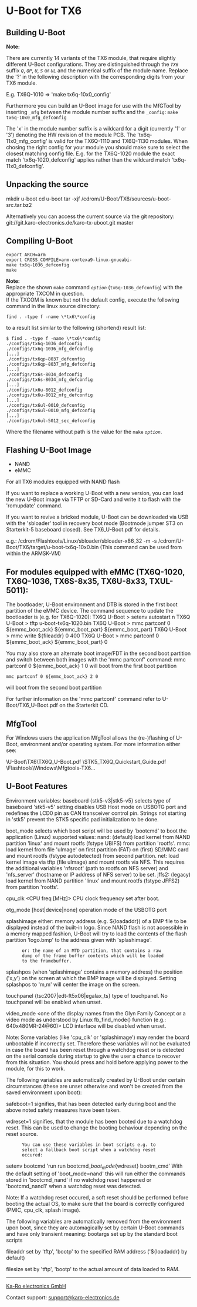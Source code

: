 U-Boot for TX6
==============

Building U-Boot
---------------

**Note:**  

There are currently 14 variants of the TX6 module, that require slightly
different U-Boot configurations. They are distinguished through the _`TX6`_
suffix _`Q`_, _`QP`_, _`U`_, _`S`_ or _`UL`_ and the numerical suffix of the
module name. Replace the '?' in the following description with the corresponding
digits from your TX6 module.


E.g. TX6Q-1010 => 'make tx6q-10x0_config'

Furthermore you can build an U-Boot image for use with the MfGTool by inserting
`_mfg` between the module number suffix and the `_config`: `make
tx6q-10x0_mfg_defconfig`

The 'x' in the module number suffix is a wildcard for a digit (currently '1' or
'3') denoting the HW revision of the module PCB. The 'tx6q-11x0_mfg_config' is
valid for the TX6Q-1110 and TX6Q-1130 modules. When chosing the right config for
your module you should make sure to select the closest matching config file.
E.g. for the TX6Q-1020 module the exact match 'tx6q-1020_defconfig' applies
rather than the wildcard match 'tx6q-11x0_defconfig'.


Unpacking the source
--------------------
mkdir u-boot
cd u-boot
tar -xjf /cdrom/U-Boot/TX6/sources/u-boot-src.tar.bz2

Alternatively you can access the current source via the git repository:
git://git.karo-electronics.de/karo-tx-uboot.git master


Compiling U-Boot
----------------

```console
export ARCH=arm
export CROSS_COMPILE=arm-cortexa9-linux-gnueabi-
make tx6q-1036_defconfig
make
```

**Note:**  
Replace the shown `make` command _`option`_ (`tx6q-1036_defconfig`) with the
appropriate TXCOM in question.  
If the TXCOM is known but not the default config, execute the following command
in the linux source directory:

`find . -type f -name \*tx6\*config`

to a result list similar to the following (shortend) result list:

```console
$ find . -type f -name \*tx6\*config
./configs/tx6q-1036_defconfig
./configs/tx6q-1036_mfg_defconfig
[...]
./configs/tx6qp-8037_defconfig
./configs/tx6qp-8037_mfg_defconfig
[...]
./configs/tx6s-8034_defconfig
./configs/tx6s-8034_mfg_defconfig
[...]
./configs/tx6u-8012_defconfig
./configs/tx6u-8012_mfg_defconfig
[...]
./configs/tx6ul-0010_defconfig
./configs/tx6ul-0010_mfg_defconfig
[...]
./configs/tx6ul-5012_sec_defconfig
```

Where the filename without path is the value for the `make` _`option`_.

Flashing U-Boot Image
---------------------
* NAND
* eMMC

For all TX6 modules equipped with NAND flash

If you want to replace a working U-Boot with a new version, you can
load the new U-Boot image via TFTP or SD-Card and write it to flash
with the 'romupdate' command.

If you want to revive a bricked module, U-Boot can be downloaded via
USB with the 'sbloader' tool in recovery boot mode (Bootmode jumper ST3
on Starterkit-5 baseboard closed). See TX6_U-Boot.pdf for details.

e.g.: /cdrom/Flashtools/Linux/sbloader/sbloader-x86_32 -m -s /cdrom/U-Boot/TX6/target/u-boot-tx6q-10x0.bin
(This command can be used from within the ARMSK-VM)


For modules equipped with eMMC
(TX6Q-1020, TX6Q-1036, TX6S-8x35, TX6U-8x33, TXUL-5011):
--------------------------------------------------------
The bootloader, U-Boot environment and DTB is stored in the first boot
partition of the eMMC device. The command sequence to update the
bootloader is (e.g. for TX6Q-1020):
TX6Q U-Boot > setenv autostart n
TX6Q U-Boot > tftp u-boot-tx6q-1020.bin
TX6Q U-Boot > mmc partconf 0 ${emmc_boot_ack} ${emmc_boot_part} ${emmc_boot_part}
TX6Q U-Boot > mmc write ${fileaddr} 0 400
TX6Q U-Boot > mmc partconf 0 ${emmc_boot_ack} ${emmc_boot_part} 0

You may also store an alternate boot image/FDT in the second boot
partition and switch between both images with the 'mmc partconf'
command:
    mmc partconf 0 ${emmc_boot_ack} 1 0
will boot from the first boot partition

    mmc partconf 0 ${emmc_boot_ack} 2 0
will boot from the second boot partition

For further information on the 'mmc partconf' command refer to
U-Boot/TX6_U-Boot.pdf on the Starterkit CD.


MfgTool
-------
For Windows users the application MfgTool allows the (re-)flashing of
U-Boot, environment and/or operating system. For more information
either see:

\U-Boot\TX6\TX6Q_U-Boot.pdf
\STK5_TX6Q_Quickstart_Guide.pdf
\Flashtools\Windows\Mfgtools-TX6...


U-Boot Features
---------------

Environment variables:
baseboard     {stk5-v3|stk5-v5} selects type of baseboard
	      'stk5-v5' setting disables USB Host mode on USBOTG port
	      and redefines the LCD0 pin as CAN transceiver control pin.
	      Strings not starting in 'stk5' prevent the STK5 specific
	      pad initialization to be done.

boot_mode     selects which boot script will be used by 'bootcmd' to
	      boot the application (Linux)
	      supported values:
	      nand: (default) load kernel from NAND partition 'linux'
			      and mount rootfs (fstype UBIFS)
			      from partition 'rootfs'.
	      mmc:	      load kernel from file 'uImage' on first
	      		      partition (FAT) on (first) SD/MMC card
			      and mount rootfs (fstype autodetected)
			      from second partition.
	      net:	      load kernel image via tftp (file uImage)
	      		      and mount rootfs via NFS. This requires
			      the additional variables 'nfsroot'
			      (path to rootfs on NFS server) and
			      'nfs_server' (hostname or IP address of
			      NFS server) to be set.
	      jffs2: (legacy) load kernel from NAND partition 'linux'
			      and mount rootfs (fstype JFFS2)
			      from partition 'rootfs'.

cpu_clk       <CPU freq [MHz]> CPU clock frequency set after boot.

otg_mode      [host|device|none] operation mode of the USBOTG port

splashimage   either: memory address (e.g. ${loadaddr}) of a BMP file
	      to be displayed instead of the built-in logo. Since NAND
	      flash is not accessible in a memory mapped fashion,
	      U-Boot will try to load the contents of the flash
	      partition 'logo.bmp' to the address given with
	      'splashimage'.

	      or: the name of an MTD partition, that contains a raw
	      dump of the frame buffer contents which will be loaded
	      to the framebuffer.

splashpos     (when 'splashimage' contains a memory address) the
	      position ('x,y') on the screen at which the BMP image
	      will be displayed.
	      Setting splashpos to 'm,m' will center the image on the
	      screen.

touchpanel    {tsc2007|edt-ft5x06|egalax_ts} type of touchpanel.
	      No touchpanel will be enabled when unset.

video_mode    <one of the display names from the Glyn Family Concept or
	      a video mode as understood by Linux fb_find_mode() function
              (e.g.: 640x480MR-24@60)>
	      LCD interface will be disabled when unset.

Note: Some variables (like 'cpu_clk' or 'splashimage') may render the
      board unbootable if incorrectly set. Therefore these variables
      will not be evaluated in case the board has been reset through a
      watchdog reset or <CTRL-C> is detected on the serial console
      during startup to give the user a chance to recover from this
      situation. You should press and hold <CTRL-C> before applying
      power to the module, for this to work.


The following variables are automatically created by U-Boot under
certain circumstances (these are unset otherwise and won't be created
from the saved environment upon boot):

safeboot=1    signifies, that <CTRL-C> has been detected early during
	      boot and the above noted safety measures have been
	      taken.

wdreset=1     signifies, that the module has been booted due to a
	      watchdog reset. This can be used to change the booting
	      behaviour depending on the reset source.

	      You can use these variables in boot scripts e.g. to
	      select a fallback boot script when a watchdog reset
	      occured:
setenv bootcmd 'run run bootcmd_${boot_mode}${wdreset} bootm_cmd'
With the default setting of 'boot_mode=nand' this will run either the
commands stored in 'bootcmd_nand' if no watchdog reset happened or
'bootcmd_nand1' when a watchdog reset was detected.

Note: If a watchdog reset occured, a soft reset should be performed
before booting the actual OS, to make sure that the board is correctly
configured (PMIC, cpu_clk, splash image).

The following variables are automatically removed from the
environment upon boot, since they are automagically set by certain
U-Boot commands and have only transient meaning:
bootargs     set up by the standard boot scripts

fileaddr     set by 'tftp', 'bootp' to the specified RAM address
	     ('${loadaddr} by default)

filesize     set by 'tftp', 'bootp' to the actual amount of data
	     loaded to RAM.

---

[Ka-Ro electronics GmbH](http://www.karo-electronics.de)

Contact support: support@karo-electronics.de
